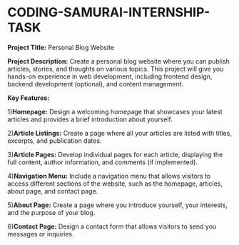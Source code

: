 # CODING-SAMURAI-INTERNSHIP-TASK

**Project Title:** Personal Blog Website

**Project Description:**
Create a personal blog website where you can publish articles, stories, and thoughts on
various topics. This project will give you hands-on experience in web development,
including frontend design, backend development (optional), and content management.

**Key Features:**

1)**Homepage:** Design a welcoming homepage that showcases your latest articles and
provides a brief introduction about yourself.

2)**Article Listings:** Create a page where all your articles are listed with titles, excerpts,
and publication dates.

3)**Article Pages:** Develop individual pages for each article, displaying the full content,
author information, and comments (if implemented).

4)**Navigation Menu:** Include a navigation menu that allows visitors to access different
sections of the website, such as the homepage, articles, about page, and contact page.

5)**About Page:** Create a page where you introduce yourself, your interests, and the
purpose of your blog.

6)**Contact Page:** Design a contact form that allows visitors to send you messages or
inquiries.

